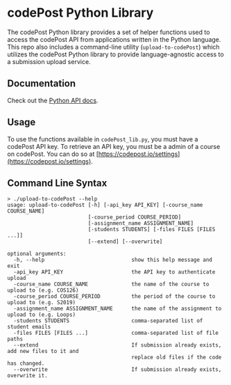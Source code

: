 # codePost Python Library

The codePost Python library provides a set of helper functions used to access the codePost API from applications written in the Python language. This repo also includes a command-line utility (`upload-to-codePost`) which utilizes the codePost Python library to provide language-agnostic access to a submission upload service. 

## Documentation

Check out the [Python API docs](http://docs.codepost.io/?python#introduction).

## Usage
To use the functions available in `codePost_lib.py`, you must have a codePost API key. To retrieve an API key, you must be a admin of a course on codePost. You can do so at [https://codepost.io/settings](https://codepost.io/settings).

## Command Line Syntax
```
> ./upload-to-codePost --help
usage: upload-to-codePost [-h] [-api_key API_KEY] [-course_name COURSE_NAME]
                          [-course_period COURSE_PERIOD]
                          [-assignment_name ASSIGNMENT_NAME]
                          [-students STUDENTS] [-files FILES [FILES ...]]
                          [--extend] [--overwrite]

optional arguments:
  -h, --help                            show this help message and exit
  -api_key API_KEY                      the API key to authenticate upload
  -course_name COURSE_NAME              the name of the course to upload to (e.g. COS126)
  -course_period COURSE_PERIOD          the period of the course to upload to (e.g. S2019)
  -assignment_name ASSIGNMENT_NAME      the name of the assignment to upload to (e.g. Loops)
  -students STUDENTS                    comma-separated list of student emails
  -files FILES [FILES ...]              comma-separated list of file paths
  --extend                              If submission already exists, add new files to it and
                                        replace old files if the code has changed.
  --overwrite                           If submission already exists, overwrite it.
  ```
